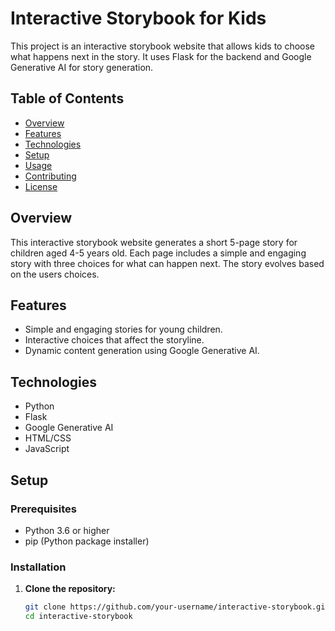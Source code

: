 # Interactive Storybook for Kids

This project is an interactive storybook website that allows kids to choose what happens next in the story. It uses Flask for the backend and Google Generative AI for story generation.

## Table of Contents

- [Overview](#overview)
- [Features](#features)
- [Technologies](#technologies)
- [Setup](#setup)
- [Usage](#usage)
- [Contributing](#contributing)
- [License](#license)

## Overview

This interactive storybook website generates a short 5-page story for children aged 4-5 years old. Each page includes a simple and engaging story with three choices for what can happen next. The story evolves based on the users choices.

## Features

- Simple and engaging stories for young children.
- Interactive choices that affect the storyline.
- Dynamic content generation using Google Generative AI.

## Technologies

- Python
- Flask
- Google Generative AI
- HTML/CSS
- JavaScript

## Setup

### Prerequisites

- Python 3.6 or higher
- pip (Python package installer)

### Installation

1. **Clone the repository:**

   ```bash
   git clone https://github.com/your-username/interactive-storybook.git
   cd interactive-storybook
   ```
